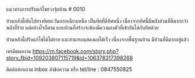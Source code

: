 แนวทางการปรับแก้ไขฮวงจุ้ยบ้าน  # 0010

บ้านหลังนี้หันไปทางทิศตะวันออกเฉียงเหนือ เป็นทิศที่ดีทิศหนึ่ง เนื่องจากทิศนี้มีพลังส่วนที่ดีมากกว่าพลังที่ร้าย แต่อย่างไรก็ตาม แบบบ้านที่สร้างจะต้องมีความลงตัวที่เข้ากันได้กับทิศด้วย

บ้านหลังนี้ปรับแก้ไขได้ไม่ยาก และสามารถแสดงผลได้เร็ว เนื่องจากพื้นฐานบ้าน มีส่วนที่ดีมากอยู่แล้ว 

เครดิตผลงาน
https://m.facebook.com/story.php?story_fbid=109203807115719&id=106378317398268

ติดต่อสอบถาม
inbox ส่งข้อความ หรือ tel/line : 0847550825